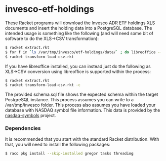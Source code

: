 # invesco-etf-holdings
These Racket programs will download the Invesco ADR ETF holdings XLS documents and insert the holding data into a PostgreSQL database. 
The intended usage is something like the following (and will need some bit of software to do the XLS->CSV transformation):

```bash
$ racket extract.rkt
$ for f in `ls /var/tmp/invesco/etf-holdings/date/` ; do libreoffice --headless --convert-to csv --outdir /var/tmp/invesco/etf-holdings/date $f ; done
$ racket transform-load-csv.rkt
```

If you have libreoffice installed, you can instead just do the following as XLS->CSV conversion using libreoffice is supported within the process:

```bash
$ racket extract.rkt
$ racket transform-load-csv.rkt -c
```

The provided schema.sql file shows the expected schema within the target PostgreSQL instance. 
This process assumes you can write to a /var/tmp/invesco folder. This process also assumes you have loaded your database with NASDAQ symbol
file information. This data is provided by the [nasdaq-symbols](https://github.com/evdubs/nasdaq-symbols) project.

### Dependencies

It is recommended that you start with the standard Racket distribution. With that, you will need to install the following packages:

```bash
$ raco pkg install --skip-installed gregor tasks threading
```
